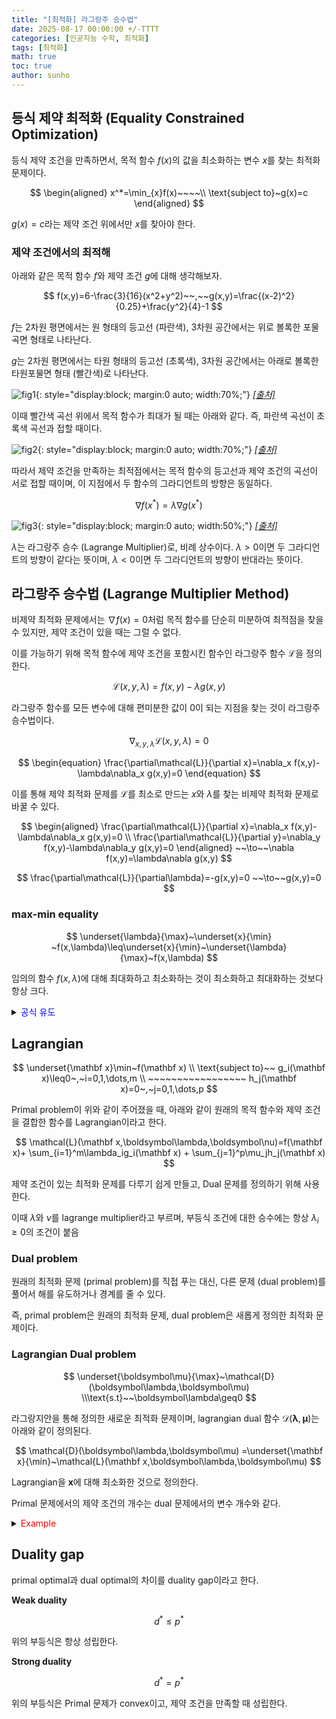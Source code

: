 ```yaml
---
title: "[최적화] 라그랑주 승수법"
date: 2025-08-17 00:00:00 +/-TTTT
categories: [인공지능 수학, 최적화]
tags: [최적화]
math: true
toc: true
author: sunho
---
```


## 등식 제약 최적화 (Equality Constrained Optimization)

등식 제약 조건을 만족하면서, 목적 함수 $f(x)$의 값을 최소화하는 변수 $x$를 찾는 최적화 문제이다.

$$
\begin{aligned}
x^*=\min_{x}f(x)~~~~\\
\text{subject to}~g(x)=c
\end{aligned}
$$

$g(x)=c$라는 제약 조건 위에서만 $x$를 찾아야 한다.

### 제약 조건에서의 최적해

아래와 같은 목적 함수 $f$와 제약 조건 $g$에 대해 생각해보자.

$$
f(x,y)=6-\frac{3}{16}(x^2+y^2)~~,~~g(x,y)=\frac{(x-2)^2}{0.25}+\frac{y^2}{4}-1
$$

$f$는 2차원 평면에서는 원 형태의 등고선 (파란색), 3차원 공간에서는 위로 볼록한 포물곡면 형태로 나타난다.

$g$는 2차원 평면에서는 타원 형태의 등고선 (초록색), 3차원 공간에서는 아래로 볼록한 타원포물면 형태 (빨간색)로 나타난다.

![fig1](mlm/o17-1.png){: style="display:block; margin:0 auto; width:70%;"}
_[[출처]](https://www.geogebra.org/m/hmcfh5cq)_

이때 빨간색 곡선 위에서 목적 함수가 최대가 될 때는 아래와 같다. 즉, 파란색 곡선이 초록색 곡선과 접할 때이다.

![fig2](mlm/o17-2.png){: style="display:block; margin:0 auto; width:70%;"}
_[[출처]](https://www.geogebra.org/m/hmcfh5cq)_

따라서 제약 조건을 만족하는 최적점에서는 목적 함수의 등고선과 제약 조건의 곡선이 서로 접할 때이며, 이 지점에서 두 함수의 그라디언트의 방향은 동일하다.

$$
\nabla f(x^*)=\lambda\nabla g(x^*)
$$

![fig3](mlm/o17-3.png){: style="display:block; margin:0 auto; width:50%;"}
_[[출처]](https://www.geogebra.org/m/hmcfh5cq)_

$\lambda$는 라그랑주 승수 (Lagrange Multiplier)로, 비례 상수이다. $\lambda>0$이면 두 그라디언트의 방향이 같다는 뜻이며, $\lambda<0$이면 두 그라디언트의 방향이 반대라는 뜻이다.

## 라그랑주 승수법 (Lagrange Multiplier Method)

비제약 최적화 문제에서는 $\nabla f(x)=0$처럼 목적 함수를 단순히 미분하여 최적점을 찾을 수 있지만, 제약 조건이 있을 때는 그럴 수 없다.

이를 가능하기 위해 목적 함수에 제약 조건을 포함시킨 함수인 라그랑주 함수 $\mathcal{L}$을 정의한다.

$$
\mathcal{L}(x,y,\lambda)=f(x,y)-\lambda g(x,y)
$$

라그랑주 함수를 모든 변수에 대해 편미분한 값이 0이 되는 지점을 찾는 것이 라그랑주 승수법이다.

$$
\nabla_{x,y,\lambda}\mathcal{L}(x,y,\lambda)=0
$$

$$
\begin{equation}
\frac{\partial\mathcal{L}}{\partial x}=\nabla_x f(x,y)-\lambda\nabla_x g(x,y)=0
\end{equation}
$$

이를 통해 제약 최적화 문제를 $\mathcal{L}$를 최소로 만드는 $x$와 $\lambda$를 찾는 비제약 최적화 문제로 바꿀 수 있다.

$$
\begin{aligned}
\frac{\partial\mathcal{L}}{\partial x}=\nabla_x f(x,y)-\lambda\nabla_x g(x,y)=0
\\
\frac{\partial\mathcal{L}}{\partial y}=\nabla_y f(x,y)-\lambda\nabla_y g(x,y)=0
\end{aligned}
~~\to~~\nabla f(x,y)=\lambda\nabla g(x,y)
$$

$$
\frac{\partial\mathcal{L}}{\partial\lambda}=-g(x,y)=0
~~\to~~g(x,y)=0
$$

### max-min equality

$$
\underset{\lambda}{\max}~\underset{x}{\min} ~f(x,\lambda)\leq\underset{x}{\min}~\underset{\lambda}{\max}~f(x,\lambda)
$$

임의의 함수 $f(x,\lambda)$에 대해 최대화하고 최소화하는 것이 최소화하고 최대화하는 것보다 항상 크다.

<details>
<summary><font color='blue'>공식 유도</font></summary>
<div markdown="1">

1. $g(x,\lambda):=\underset{x}{\min} ~f(x,\lambda)$
2. $g(x,\lambda)\leq f(x,\lambda)$
3. $\underset{\lambda}{\max} ~g(x,\lambda)\leq\underset{\lambda}{\max} ~f(x,\lambda)$
4. $\underset{\lambda}{\max} ~g(x,\lambda)\leq\underset{x}{\min} ~\underset{\lambda}{\max} ~f(x,\lambda)$

</div>
</details>

## Lagrangian

$$
\underset{\mathbf x}\min~f(\mathbf x)
\\
\text{subject to}~~
g_i(\mathbf x)\leq0~,~i=0,1,\dots,m
\\ ~~~~~~~~~~~~~~~~~
h_j(\mathbf x)=0~,~j=0,1,\dots,p
$$

Primal problem이 위와 같이 주어졌을 때, 아래와 같이 원래의 목적 함수와 제약 조건을 결합한 함수를 Lagrangian이라고 한다.

$$
\mathcal{L}(\mathbf x,\boldsymbol\lambda,\boldsymbol\nu)=f(\mathbf x)+
\sum_{i=1}^m\lambda_ig_i(\mathbf x)
+
\sum_{j=1}^p\mu_jh_j(\mathbf x)
$$

제약 조건이 있는 최적화 문제를 다루기 쉽게 만들고, Dual 문제를 정의하기 위해 사용한다.

이때 $\lambda$와 $\nu$를 lagrange multiplier라고 부르며, 부등식 조건에 대한 승수에는 항상 $\lambda_i\geq0$의 조건이 붙음

### Dual problem

원래의 최적화 문제 (primal problem)를 직접 푸는 대신, 다른 문제 (dual problem)를 풀어서 해를 유도하거나 경계를 줄 수 있다.

즉, primal problem은 원래의 최적화 문제, dual problem은 새롭게 정의한 최적화 문제이다.

### Lagrangian Dual problem

$$
\underset{\boldsymbol\mu}{\max}~\mathcal{D}(\boldsymbol\lambda,\boldsymbol\mu)
\\\text{s.t}~~\boldsymbol\lambda\geq0
$$

라그랑지안을 통해 정의한 새로운 최적화 문제이며, lagrangian dual 함수 $\mathcal{D}(\boldsymbol\lambda,\boldsymbol\mu)$는 아래와 같이 정의된다.

$$
\mathcal{D}(\boldsymbol\lambda,\boldsymbol\mu)
=\underset{\mathbf x}{\min}~\mathcal{L}(\mathbf x,\boldsymbol\lambda,\boldsymbol\mu)
$$

Lagrangian을 $\mathbf x$에 대해 최소화한 것으로 정의한다.

Primal 문제에서의 제약 조건의 개수는 dual 문제에서의 변수 개수와 같다.

<details>
<summary><font color='red'>Example</font></summary>
<div markdown="1">

![fig1](mlm/o17-1.png){: style="display:block; margin:0 auto; width:60%;"}
_[[출처]](https://www.youtube.com/watch?v=CodLsdbfjvI)_

---

**1. Lagrangian 함수를 정의한다.**

$$
\mathcal{L}(x,y,\lambda)=\frac{1}{2}(x^2+y^2)+\lambda(x+y-1)
$$

**2. Dual 함수를 정의한다.**

$$
\mathcal{D}(\lambda)=\underset{x,y}\min~\mathcal{L}(x,y,\lambda)=
\underset{x,y}\min~\big(\frac{1}{2}(x^2+y^2)+\lambda(x+y-1)\big)=-\lambda^2-\lambda
$$

**3. Dual problem의 해를 구한다.**

$$
\underset{\lambda}\max~\mathcal{D}(\lambda)=\underset{\lambda}\max~(-\lambda^2-\lambda)=\frac{1}{4}=d^*
$$

**4. Lower bound on the primal optimal**

$$
\underset{x,y}\min~\underset{\lambda}\max~\mathcal{L}(x,y,\lambda)\geq
\underset{\lambda}\max~\mathcal{D}(\lambda)=\frac{1}{4}
~\rightarrow~p^*\geq\frac{1}{4}
$$

</div>
</details>

## Duality gap

primal optimal과 dual optimal의 차이를 duality gap이라고 한다.

**Weak duality**

$$
d^*\leq p^*
$$

위의 부등식은 항상 성립한다.

**Strong duality**

$$
d^*=p^*
$$

위의 부등식은 Primal 문제가 convex이고, 제약 조건을 만족할 때 성립한다.

